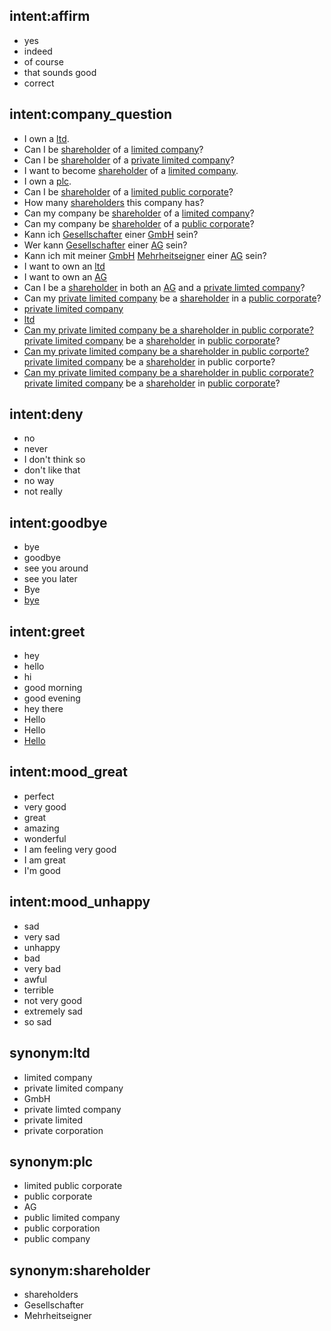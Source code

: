 ## intent:affirm
- yes
- indeed
- of course
- that sounds good
- correct

## intent:company_question
- I own a [ltd](str_ltd).
- Can I be [shareholder](shareholder) of a [limited company](str_ltd:ltd)?
- Can I be [shareholder](shareholder) of a [private limited company](str_ltd:ltd)?
- I want to become [shareholder](shareholder) of a [limited company](str_ltd:ltd).
- I own a [plc](str_plc).
- Can I be [shareholder](shareholder) of a [limited public corporate](str_plc:plc)?
- How many [shareholders](shareholder:shareholder) this company has?
- Can my company be [shareholder](shareholder) of a [limited company](str_ltd:ltd)?
- Can my company be [shareholder](shareholder) of a [public corporate](str_plc:plc)?
- Kann ich [Gesellschafter](shareholder:shareholder) einer [GmbH](str_ltd:ltd) sein?
- Wer kann [Gesellschafter](shareholder:shareholder) einer [AG](str_plc:plc) sein?
- Kann ich mit meiner [GmbH](str_ltd:ltd) [Mehrheitseigner](shareholder:shareholder) einer [AG](str_plc:plc) sein?
- I want to own an [ltd](str_ltd)
- I want to own an [AG](str_plc:plc)
- Can I be a [shareholder](shareholder) in both an [AG](str_plc:plc) and a [private limted company](str_ltd:ltd)?
- Can my [private limited company](str_ltd:ltd) be a [shareholder](shareholder) in a [public corporate](str_plc:plc)?
- [private limited company](str_ltd:ltd)
- [ltd](str_ltd)
- [Can my private limited company be a shareholder in public corporate?](language:en)[private limited company](str_ltd:ltd) be a [shareholder](shareholder) in [public corporate](str_plc:plc)?
- [Can my private limited company be a shareholder in public corporte?](language:en)[private limited company](str_ltd:ltd) be a [shareholder](shareholder) in public corporte?
- [Can my private limited company be a shareholder in public corporate?](language:en)[private limited company](str_ltd:ltd) be a [shareholder](shareholder) in [public corporate](str_plc:plc)?

## intent:deny
- no
- never
- I don't think so
- don't like that
- no way
- not really

## intent:goodbye
- bye
- goodbye
- see you around
- see you later
- Bye
- [bye](language:no)

## intent:greet
- hey
- hello
- hi
- good morning
- good evening
- hey there
- Hello
- Hello
- [Hello](language:no)

## intent:mood_great
- perfect
- very good
- great
- amazing
- wonderful
- I am feeling very good
- I am great
- I'm good

## intent:mood_unhappy
- sad
- very sad
- unhappy
- bad
- very bad
- awful
- terrible
- not very good
- extremely sad
- so sad

## synonym:ltd
- limited company
- private limited company
- GmbH
- private limted company
- private limited
- private corporation

## synonym:plc
- limited public corporate
- public corporate
- AG
- public limited company
- public corporation
- public company

## synonym:shareholder
- shareholders
- Gesellschafter
- Mehrheitseigner
